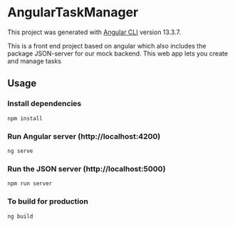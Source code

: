 # AngularTaskManager

This project was generated with [Angular CLI](https://github.com/angular/angular-cli) version 13.3.7.

This is a front end project based on angular which also includes the package JSON-server for our mock backend. This web app lets you create and manage tasks

## Usage

### Install dependencies

```
npm install
```

### Run Angular server (http://localhost:4200)

```
ng serve
```

### Run the JSON server (http://localhost:5000)

```
npm run server
```

### To build for production

```
ng build
```
